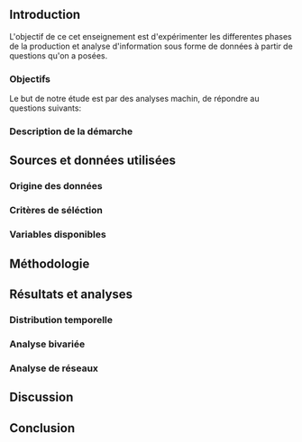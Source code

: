 ## Introduction
L'objectif de ce cet enseignement est d'expérimenter les differentes phases de la production et analyse d'information sous forme de données à partir de questions qu'on a posées.

### Objectifs 
Le but de notre étude est par des analyses machin, de répondre au questions suivants: 
### Description de la démarche

## Sources et données utilisées
### Origine des données
### Critères de séléction
### Variables disponibles

## Méthodologie

## Résultats et analyses 
### Distribution temporelle
### Analyse bivariée
### Analyse de réseaux

## Discussion

## Conclusion
